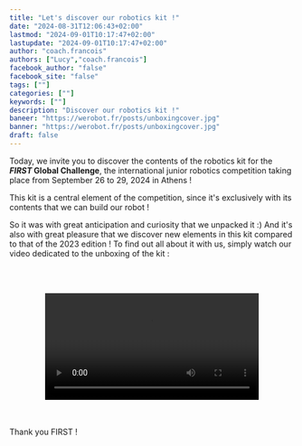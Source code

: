 ```yaml
---
title: "Let's discover our robotics kit !"
date: "2024-08-31T12:06:43+02:00"
lastmod: "2024-09-01T10:17:47+02:00"
lastupdate: "2024-09-01T10:17:47+02:00"
author: "coach.francois"
authors: ["Lucy","coach.francois"]
facebook_author: "false"
facebook_site: "false"
tags: [""]
categories: [""]
keywords: [""]
description: "Discover our robotics kit !"
baneer: "https://werobot.fr/posts/unboxingcover.jpg"
banner: "https://werobot.fr/posts/unboxingcover.jpg"
draft: false
---
```

Today, we invite you to discover the contents of the robotics kit for the ***FIRST* Global Challenge**, the international junior robotics competition taking place from September 26 to 29, 2024 in Athens !

  

This kit is a central element of the competition, since it's exclusively with its contents that we can build our robot !

So it was with great anticipation and curiosity that we unpacked it :)  And it's also with great pleasure that we discover new elements in this kit compared to that of the 2023 edition ! To find out all about it with us, simply watch our video dedicated to the unboxing of the kit :

<br><br>
<center>
<video width="75%"controls>
<source src="https://werobot.fr/posts/unboxing_athens_2024_youtube.mp4" type="video/mp4"/>
</video>
</center>
<br><br>

Thank you FIRST !
